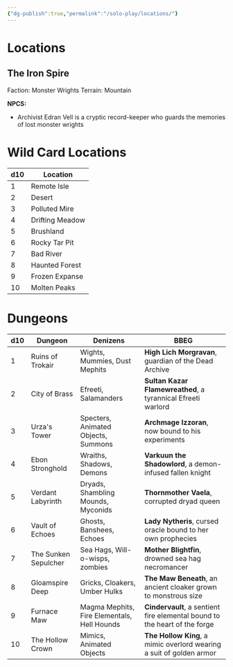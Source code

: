 ```yaml
---
{"dg-publish":true,"permalink":"/solo-play/locations/"}
---
```


# Locations

## The Iron Spire
Faction: Monster Wrights
Terrain: Mountain

**NPCS:**
* Archivist Edran Vell is a cryptic record-keeper who guards the memories of lost monster wrights


# Wild Card Locations

| d10 | Location        |
| --- | --------------- |
| 1   | Remote Isle     |
| 2   | Desert          |
| 3   | Polluted Mire   |
| 4   | Drifting Meadow |
| 5   | Brushland       |
| 6   | Rocky Tar Pit   |
| 7   | Bad River       |
| 8   | Haunted Forest  |
| 9   | Frozen Expanse  |
| 10  | Molten Peaks    |

# Dungeons

| d10 | Dungeon              | Denizens                                    | BBEG                                                                       |
| --- | -------------------- | ------------------------------------------- | -------------------------------------------------------------------------- |
| 1   | Ruins of Trokair     | Wights, Mummies, Dust Mephits               | **High Lich Morgravan**, guardian of the Dead Archive                      |
| 2   | City of Brass        | Efreeti, Salamanders                        | **Sultan Kazar Flamewreathed**, a tyrannical Efreeti warlord               |
| 3   | Urza's Tower         | Specters, Animated Objects, Summons         | **Archmage Izzoran**, now bound to his experiments                         |
| 4   | Ebon Stronghold      | Wraiths, Shadows, Demons                    | **Varkuun the Shadowlord**, a demon-infused fallen knight                  |
| 5   | Verdant Labyrinth    | Dryads, Shambling Mounds, Myconids          | **Thornmother Vaela**, corrupted dryad queen                               |
| 6   | Vault of Echoes      | Ghosts, Banshees, Echoes                    | **Lady Nytheris**, cursed oracle bound to her own prophecies               |
| 7   | The Sunken Sepulcher | Sea Hags, Will-o-wisps, zombies             | **Mother Blightfin**, drowned sea hag necromancer                          |
| 8   | Gloamspire Deep      | Gricks, Cloakers, Umber Hulks               | **The Maw Beneath**, an ancient cloaker grown to monstrous size            |
| 9   | Furnace Maw          | Magma Mephits, Fire Elementals, Hell Hounds | **Cindervault**, a sentient fire elemental bound to the heart of the forge |
| 10  | The Hollow Crown     | Mimics, Animated Objects                    | **The Hollow King**, a mimic overlord wearing a suit of golden armor       |
